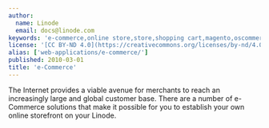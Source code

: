 ```yaml
---
author:
  name: Linode
  email: docs@linode.com
keywords: 'e-commerce,online store,store,shopping cart,magento,oscommerce'
license: '[CC BY-ND 4.0](https://creativecommons.org/licenses/by-nd/4.0)'
alias: ['web-applications/e-commerce/']
published: 2010-03-01
title: 'e-Commerce'
---
```


The Internet provides a viable avenue for merchants to reach an increasingly large and global customer base. There are a number of e-Commerce solutions that make it possible for you to establish your own online storefront on your Linode.
